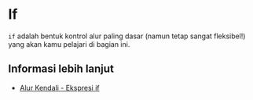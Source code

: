 # If

`if` adalah bentuk kontrol alur paling dasar (namun tetap sangat fleksibel!) yang akan kamu pelajari di bagian ini.

## Informasi lebih lanjut

- [Alur Kendali - Ekspresi if](https://doc.rust-lang.org/book/ch03-05-control-flow.html#if-expressions)
